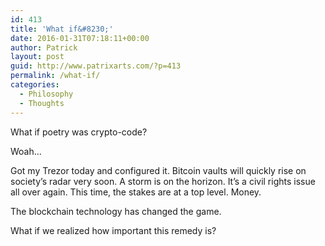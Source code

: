 ```yaml
---
id: 413
title: 'What if&#8230;'
date: 2016-01-31T07:18:11+00:00
author: Patrick
layout: post
guid: http://www.patrixarts.com/?p=413
permalink: /what-if/
categories:
  - Philosophy
  - Thoughts
---
```

What if poetry was crypto-code?

Woah&#8230;

Got my Trezor today and configured it. Bitcoin vaults will quickly rise on society&#8217;s radar very soon. A storm is on the horizon. It&#8217;s a civil rights issue all over again. This time, the stakes are at a top level. Money.

The blockchain technology has changed the game.

What if we realized how important this remedy is?